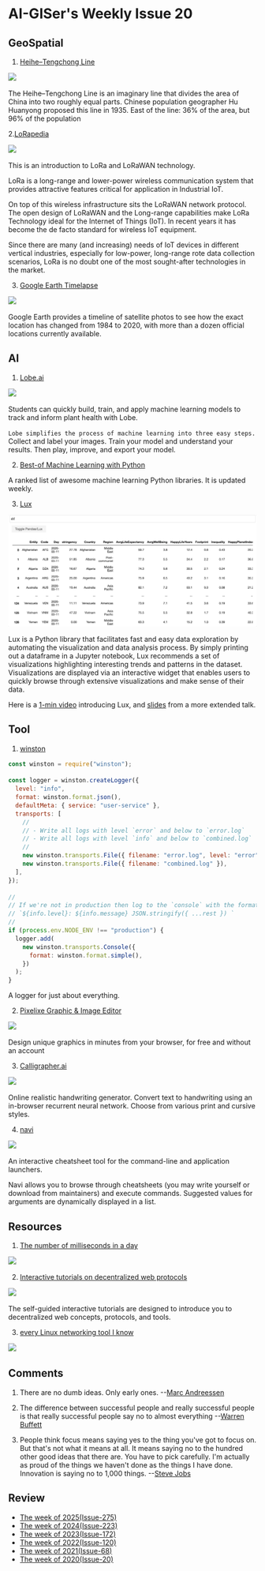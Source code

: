 # AI-GISer's Weekly Issue 20

## GeoSpatial

1. [Heihe–Tengchong Line](https://en.wikipedia.org/wiki/Heihe%E2%80%93Tengchong_Line)

![](https://camo.githubusercontent.com/f5e16d70f9d3f7fdb4079721c0239cbf26196658/68747470733a2f2f7777772e77616e67626173652e636f6d2f626c6f67696d672f61737365742f3230323030392f6267323032303039303930372e6a7067)

The Heihe–Tengchong Line is an imaginary line that divides the area of China into two roughly equal parts. Chinese population geographer Hu Huanyong proposed this line in 1935. East of the line: 36% of the area, but 96% of the population

2.[LoRapedia](<https://www.seeedstudio.com/blog/2020/08/03/lorapedia-an-introduction-of-lora-and-lorawan-technology/?ct=t()&mc_cid=c51163fe5f&mc_eid=406b9cebb2>)

![](https://blog.seeedstudio.com/wp-content/uploads/2020/07/8.png)

This is an introduction to LoRa and LoRaWAN technology.

LoRa is a long-range and lower-power wireless communication system that provides attractive features critical for application in Industrial IoT.

On top of this wireless infrastructure sits the LoRaWAN network protocol. The open design of LoRaWAN and the Long-range capabilities make LoRa Technology ideal for the Internet of Things (IoT). In recent years it has become the de facto standard for wireless IoT equipment.

Since there are many (and increasing) needs of IoT devices in different vertical industries, especially for low-power, long-range rote data collection scenarios, LoRa is no doubt one of the most sought-after technologies in the market.

3. [Google Earth Timelapse](https://earthengine.google.com/timelapse/)

![](https://camo.githubusercontent.com/49d25839c644663d701c7ecd1e79a499141862ac21be16046a2c90eef3fb7d3d/68747470733a2f2f63646e2e6265656b6b612e636f6d2f626c6f67696d672f61737365742f3230323130342f6267323032313034313830312e6a7067)

Google Earth provides a timeline of satellite photos to see how the exact location has changed from 1984 to 2020, with more than a dozen official locations currently available.

## AI

1. [Lobe.ai](https://www.lobe.ai/)

![](https://www.lobe.ai/assets/screenshot/screenshot@2x.jpg)

Students can quickly build, train, and apply machine learning models to track and inform plant health with Lobe.

`Lobe simplifies the process of machine learning into three easy steps.` Collect and label your images. Train your model and understand your results. Then play, improve, and export your model.

2. [Best-of Machine Learning with Python](https://github.com/ml-tooling/best-of-ml-python)

A ranked list of awesome machine learning Python libraries. It is updated weekly.

3. [Lux](https://github.com/lux-org/lux)

![](https://github.com/lux-org/lux-resources/raw/master/readme_img/demohighlight.gif?raw=true)

Lux is a Python library that facilitates fast and easy data exploration by automating the visualization and data analysis process. By simply printing out a dataframe in a Jupyter notebook, Lux recommends a set of visualizations highlighting interesting trends and patterns in the dataset. Visualizations are displayed via an interactive widget that enables users to quickly browse through extensive visualizations and make sense of their data.

Here is a [1-min video](https://www.youtube.com/watch?v=qmnYP-LmbNU) introducing Lux, and [slides](http://dorisjunglinlee.com/files/Zillow_07_2020_Slide.pdf) from a more extended talk.

## Tool

1. [winston](https://github.com/winstonjs/winston)

```js
const winston = require("winston");

const logger = winston.createLogger({
  level: "info",
  format: winston.format.json(),
  defaultMeta: { service: "user-service" },
  transports: [
    //
    // - Write all logs with level `error` and below to `error.log`
    // - Write all logs with level `info` and below to `combined.log`
    //
    new winston.transports.File({ filename: "error.log", level: "error" }),
    new winston.transports.File({ filename: "combined.log" }),
  ],
});

//
// If we're not in production then log to the `console` with the format:
// `${info.level}: ${info.message} JSON.stringify({ ...rest }) `
//
if (process.env.NODE_ENV !== "production") {
  logger.add(
    new winston.transports.Console({
      format: winston.format.simple(),
    })
  );
}
```

A logger for just about everything.

2. [Pixelixe Graphic & Image Editor](https://chrome.google.com/webstore/detail/pixelixe-graphic-image-ed/hnddfemljlompbmggkablcffmonknpdh?hl=en)

![](https://lh3.googleusercontent.com/CsuN0meGOdiB0hnH44Y38YkdF5KMVQ3-wVYskp-dvvnWWUSwi_T8y0Bc-fG3f0jivVpzZDkSMw=w640-h400-e365-rj-sc0x00ffffff)

Design unique graphics in minutes from your browser, for free and without an account

3. [Calligrapher.ai](https://www.calligrapher.ai/)

![](https://camo.githubusercontent.com/395b2b0ddb311d97313cdbfea052b346827a1a2d/68747470733a2f2f7777772e77616e67626173652e636f6d2f626c6f67696d672f61737365742f3230323031302f6267323032303130303930322e6a7067)

Online realistic handwriting generator. Convert text to handwriting using an in-browser recurrent neural network. Choose from various print and cursive styles.

4. [navi](https://github.com/denisidoro/navi)

![](https://user-images.githubusercontent.com/3226564/94310428-fff58080-ff4f-11ea-8c1c-29fac351340a.gif)

An interactive cheatsheet tool for the command-line and application launchers.

Navi allows you to browse through cheatsheets (you may write yourself or download from maintainers) and execute commands. Suggested values for arguments are dynamically displayed in a list.

## Resources

1. [The number of milliseconds in a day](https://twitter.com/3blue1brown/status/1282480577036251136)

![](https://pbs.twimg.com/media/DdUemCnU0AEPvKF?format=jpg&name=small)

2. [Interactive tutorials on decentralized web protocols](https://proto.school/tutorials)

![](https://camo.githubusercontent.com/aecb55366bf5466f6013a541b87fc7d0e69c96c769dcf71ced01495a8b25a9bf/68747470733a2f2f7777772e77616e67626173652e636f6d2f626c6f67696d672f61737365742f3230323031312f6267323032303131303630352e6a7067)

The self-guided interactive tutorials are designed to introduce you to decentralized web concepts, protocols, and tools.

3. [every Linux networking tool I know](https://wizardzines.com/networking-tools-poster.pdf)

![](https://i.pinimg.com/originals/01/90/f9/0190f909c09dc3f60db7b6a6e64f69f0.jpg)

## Comments

1. There are no dumb ideas. Only early ones.
   --[Marc Andreessen](https://eriktorenberg.substack.com/p/take-asymmetric-bets)

2. The difference between successful people and really successful people is that really successful people say no to almost everything
   --[Warren Buffett](https://www.inc.com/marcel-schwantes/warren-buffett-says-this-is-1-simple-habit-that-separates-successful-people-from-everyone-else.html)

3. People think focus means saying yes to the thing you've got to focus on. But that's not what it means at all. It means saying no to the hundred other good ideas that there are. You have to pick carefully. I'm actually as proud of the things we haven't done as the things I have done. Innovation is saying no to 1,000 things.
   --[Steve Jobs](https://www.inc.com/marcel-schwantes/warren-buffett-says-this-is-1-simple-habit-that-separates-successful-people-from-everyone-else.html)

## Review

- [The week of 2025(Issue-275)](../2025/issue-275.md)
- [The week of 2024(Issue-223)](../2024/issue-223.md)
- [The week of 2023(Issue-172)](../2023/issue-172.md)
- [The week of 2022(Issue-120)](../2022/issue-120.md)
- [The week of 2021(Issue-68)](../2021/issue-68.md)
- [The week of 2020(Issue-20)](../2020/issue-20.md)
